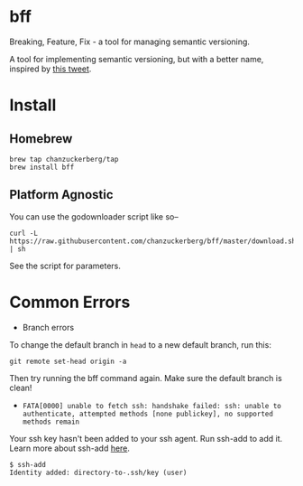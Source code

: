 # bff
Breaking, Feature, Fix - a tool for managing semantic versioning.

A tool for implementing semantic versioning, but with a better name, inspired by [this tweet](https://twitter.com/kadikraman/status/1051935326028091392).

# Install

## Homebrew

```
brew tap chanzuckerberg/tap
brew install bff
```

## Platform Agnostic

You can use the godownloader script like so–

```
curl -L https://raw.githubusercontent.com/chanzuckerberg/bff/master/download.sh | sh
```

See the script for parameters.

# Common Errors

- Branch errors

To change the default branch in `head` to a new default branch, run this:
```
git remote set-head origin -a
```
Then try running the bff command again. Make sure the default branch is clean!


- `FATA[0000] unable to fetch ssh: handshake failed: ssh: unable to authenticate, attempted methods [none publickey], no supported methods remain`

Your ssh key hasn't been added to your ssh agent. Run ssh-add to add it. Learn more about ssh-add [here](https://www.ssh.com/ssh/add).
```
$ ssh-add
Identity added: directory-to-.ssh/key (user)
```
